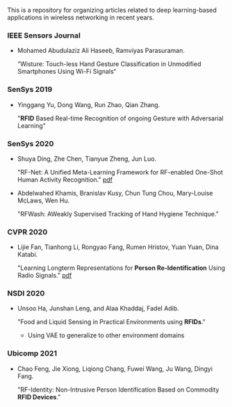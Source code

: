 This is a repository for organizing articles related to deep learning-based applications in wireless networking in recent years. 

### IEEE Sensors Journal
- Mohamed Abudulaziz Ali Haseeb, Ramviyas Parasuraman.
  
  ”Wisture: Touch-less Hand Gesture Classification in Unmodified Smartphones Using Wi-Fi Signals“

### SenSys 2019
- Yinggang Yu, Dong Wang, Run Zhao, Qian Zhang.
   
   "**RFID** Based Real-time Recognition of ongoing Gesture with Adversarial Learning"
   
### SenSys 2020
- Shuya Ding, Zhe Chen, Tianyue Zheng, Jun Luo.
   
   "RF-Net: A Unified Meta-Learning Framework for RF-enabled One-Shot Human Activity Recognition." [pdf](https://dl.acm.org/doi/pdf/10.1145/3384419.3430735)
   
- Abdelwahed Khamis, Branislav Kusy, Chun Tung Chou, Mary-Louise McLaws, Wen Hu.
   
   "RFWash: AWeakly Supervised Tracking of Hand Hygiene Technique."

### CVPR 2020
- Lijie Fan, Tianhong Li, Rongyao Fang, Rumen Hristov, Yuan Yuan, Dina Katabi.
   
   "Learning Longterm Representations for **Person Re-Identification** Using Radio Signals." [pdf](https://openaccess.thecvf.com/content_CVPR_2020/papers/Fan_Learning_Longterm_Representations_for_Person_Re-Identification_Using_Radio_Signals_CVPR_2020_paper.pdf)
   
### NSDI 2020
- Unsoo Ha, Junshan Leng, and Alaa Khaddaj, Fadel Adib.
   
   "Food and Liquid Sensing in Practical Environments using **RFIDs**."
   - Using VAE to generalize to other environment domains
   
### Ubicomp 2021
- Chao Feng, Jie Xiong, Liqiong Chang, Fuwei Wang, Ju Wang, Dingyi Fang.
   
   "RF-Identity: Non-Intrusive Person Identification Based on Commodity **RFID Devices**."

